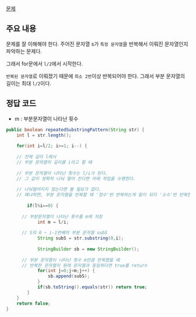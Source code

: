 [문제](https://leetcode.com/problems/repeated-substring-pattern/description/)

## 주요 내용 

문제를 잘 이해해야 한다. 주어진 문자열 s가 `특정 문자열`을 반복해서 이뤄진 문자열인지 파악하는 문제다. 

그래서 for문에서 `l/2`에서 시작한다. 

`반복된 문자열`로 이뤄졌기 때문에 `최소 2번`이상 반복되어야 한다. 그래서 부분 문자열의 길이는 최대 `l/2`이다. 


## 정답 코드 

- m : 부분문자열이 나타난 횟수 

``` java
public boolean repeatedSubstringPattern(String str) {
	int l = str.length();
  
	for(int i=l/2; i>=1; i--) {
  
    // 전체 길이 l에서 
    // 부분 문자열의 길이를 i라고 할 때 
      
    // 부분 문자열이 나타난 횟수는 l/i가 된다. 
    // 그 값이 정확히 나눠 떨어 진다면 아래 작업을 수행한다. 
    
    // 나눠떨어지지 않는다면 볼 필요가 없다. 
    // 왜냐하면, 부분 문자열을 반복할 때 '정수'번 반복하는게 말이 되지 '소수'번 반복한다는 건 말이 안되기 때문이다.
     
		if(l%i==0) {
    
      // 부분문자열이 나타난 횟수를 m에 저장
			int m = l/i;
      
      // S의 0 ~ i-1번째의 부분 문자열 subS
			String subS = str.substring(0,i);
      
			StringBuilder sb = new StringBuilder();
      
      // 부분 문자열이 나타난 횟수 m만큼 반복했을 때 
      // 반복한 문자열이 원래 문자열과 동일하다면 true를 return 
			for(int j=0;j<m;j++) {
				sb.append(subS);
			}
			if(sb.toString().equals(str)) return true;
		}
	}
	return false;
}
```

